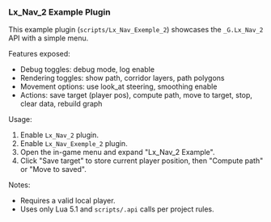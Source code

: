 ### Lx_Nav_2 Example Plugin

This example plugin (`scripts/Lx_Nav_Exemple_2`) showcases the `_G.Lx_Nav_2` API with a simple menu.

Features exposed:
- Debug toggles: debug mode, log enable
- Rendering toggles: show path, corridor layers, path polygons
- Movement options: use look_at steering, smoothing enable
- Actions: save target (player pos), compute path, move to target, stop, clear data, rebuild graph

Usage:
1. Enable `Lx_Nav_2` plugin.
2. Enable `Lx_Nav_Exemple_2` plugin.
3. Open the in-game menu and expand "Lx_Nav_2 Example".
4. Click "Save target" to store current player position, then "Compute path" or "Move to saved".

Notes:
- Requires a valid local player.
- Uses only Lua 5.1 and `scripts/.api` calls per project rules.


